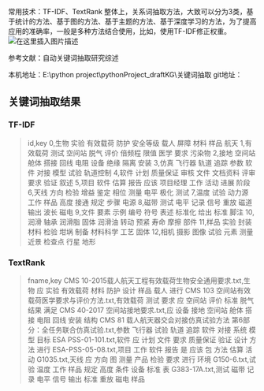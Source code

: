 常用技术：TF-IDF、TextRank
整体上，关系词抽取方法，大致可以分为3类，基于统计的方法、基于图的方法、基于主题的方法、基于深度学习的方法，为了提高应用的准确率，一般是多种方法结合使用，比如，使用TF-IDF修正权重。
![在这里插入图片描述](https://img-blog.csdnimg.cn/5e0cefc94f214327b82ba33d029d029f.png)

参考文献：自动关键词抽取研究综述

本机地址：E:\python project\pythonProject_draftKG\关键词抽取
git地址：
## 关键词抽取结果
### TF-IDF


>id,key
0,生物 实验 有效载荷 防护 安全等级 载人 屏障 材料 样品 航天
1,有效载荷 测试 空间站 脱气 评价 倍频程 限值 医学 要求 污染物
2,接地 空间站 舱体 搭接 回线 电阻 设备 绝缘 隔离 安装
3,仿真 飞行器 轨道 追踪 参数 软件 对接 模型 试验 轨道控制
4,软件 计划 质量保证 审核 文件 文档资料 评审 要求 验证 叙述
5,项目 软件 估算 报告 应该 项目经理 工作 活动 进展 阶段
6,天线 方向 检验 增益 鉴定 相位 测量 电平 极化 测试
7,温度 试验 动力源 工作 样品 高度 接通 规定 步骤 电源
8,磁带 测试 电平 记录 信号 重放 磁道 输出 波长 磁电
9,文件 要素 示例 编号 符号 表述 标准化 给出 标准 脚注
10,润滑 轴承 润滑脂 固体 润滑油 转动 预紧 寿命 摩擦 部件
11,样品 实验 封装 材料 检验 坩埚 制备 材料科学 工艺 固体
12,相机 摄影 图像 试验 元素 测量 近景 检查点 行星 地形


### TextRank
>fname,key
CMS 10-2015载人航天工程有效载荷生物安全通用要求.txt,生物 应 实验 有效载荷 材料 防护 设计 样品 载人 进行
CMS 103 空间站有效载荷医学要求与评价方法.txt,有效载荷 测试 要求 应 空间站 评价 标准 脱气 结果 满足
CMS 40-2017 空间站接地要求.txt,应 设备 接地 空间站 舱体 搭接 电阻 回线 安装 结构
CMS 81 载人航天器交会对接仿真试验方法 第6部分：全任务联合仿真试验.txt,参数 飞行器 试验 轨道 追踪 软件 对接 系统 模型 目标
ESA PSS-01-101.txt,软件 应 计划 文件 要求 质量保证 验证 设计 方法 进行
ESA-PSS-05-08.txt,项目 工作 软件 报告 是 应该 包 方法 估算 活动
G1035.txt,天线 应 方向 图 测量 产品 检验 要求 进行 环境
G150-6.txt,试验 温度 工作 样品 规定 高度 条件 设备 标准 表
G383-17A.txt,测试 磁带 记录 电平 信号 输出 标准 重放 磁电 样品








